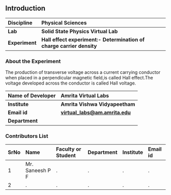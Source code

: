 ## Introduction


<b>Discipline | <b> Physical Sciences
:--|:--|
<b> Lab | <b> Solid State Physics Virtual Lab
<b> Experiment|     <b> Hall effect experiment:- Determination of charge carrier density

### About the Experiment 

The production of transverse voltage across a current carrying conductor when placed in a perpendicular magnetic field,is called Hall effect.The voltage developed across the conductor is called Hall voltage.

<b>Name of Developer | <b> Amrita Virtual Labs 
:--|:--|
<b> Institute | <b>  Amrita Vishwa Vidyapeetham
<b> Email id|     <b>  virtual_labs@am.amrita.edu
<b> Department |  

### Contributors List

SrNo | Name | Faculty or Student | Department| Institute | Email id
:--|:--|:--|:--|:--|:--|
1 | Mr. Saneesh P F | . | . | . | .
2 | . | . | . | . | .
